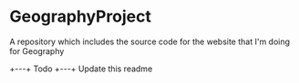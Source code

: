 # GeographyProject
A repository which includes the source code for the website that I'm doing for Geography

+---+ Todo +---+
Update this readme
